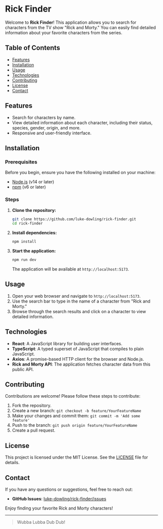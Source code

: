# Rick Finder

Welcome to **Rick Finder**! This application allows you to search for characters from the TV show "Rick and Morty." You can easily find detailed information about your favorite characters from the series.

## Table of Contents

- [Features](#features)
- [Installation](#installation)
- [Usage](#usage)
- [Technologies](#technologies)
- [Contributing](#contributing)
- [License](#license)
- [Contact](#contact)

## Features

- Search for characters by name.
- View detailed information about each character, including their status, species, gender, origin, and more.
- Responsive and user-friendly interface.

## Installation

### Prerequisites

Before you begin, ensure you have the following installed on your machine:

- [Node.js](https://nodejs.org/en/) (v14 or later)
- [npm](https://www.npmjs.com/get-npm) (v6 or later)

### Steps

1. **Clone the repository:**

   ```sh
   git clone https://github.com/luke-dowling/rick-finder.git
   cd rick-finder
   ```

2. **Install dependencies:**

   ```sh
   npm install
   ```

3. **Start the application:**

   ```sh
   npm run dev
   ```

   The application will be available at `http://localhost:5173`.

## Usage

1. Open your web browser and navigate to `http://localhost:5173`.
2. Use the search bar to type in the name of a character from "Rick and Morty."
3. Browse through the search results and click on a character to view detailed information.

## Technologies

- **React**: A JavaScript library for building user interfaces.
- **TypeScript**: A typed superset of JavaScript that compiles to plain JavaScript.
- **Axios**: A promise-based HTTP client for the browser and Node.js.
- **Rick and Morty API**: The application fetches character data from this public API.

## Contributing

Contributions are welcome! Please follow these steps to contribute:

1. Fork the repository.
2. Create a new branch: `git checkout -b feature/YourFeatureName`
3. Make your changes and commit them: `git commit -m 'Add some feature'`
4. Push to the branch: `git push origin feature/YourFeatureName`
5. Create a pull request.

## License

This project is licensed under the MIT License. See the [LICENSE](LICENSE) file for details.

## Contact

If you have any questions or suggestions, feel free to reach out:

- **GitHub Issues**: [luke-dowling/rick-finder/issues](https://github.com/luke-dowling/rick-finder/issues)

Enjoy finding your favorite Rick and Morty characters!

---

> Wubba Lubba Dub Dub!
